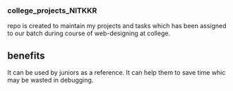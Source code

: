### college_projects_NITKKR
repo is created to maintain my projects and tasks which has been assigned to our batch during  course of web-designing at college.

## benefits
It can be used by juniors as a reference.
It can help them to save time whic may be wasted in debugging.


